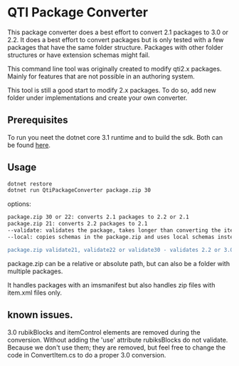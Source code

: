 # QTI Package Converter

This package converter does a best effort to convert 2.1 packages to 3.0 or 2.2.
It does a best effort to convert packages but is only tested with a few packages that have
the same folder structure. Packages with other folder structures or have extension schemas might fail.

This command line tool was originally created to modify qti2.x packages.
Mainly for features that are not possible in an authoring system.

This tool is still a good start to modify 2.x packages. To do so, add new folder
under implementations and create your own converter.

## Prerequisites

To run you neet the dotnet core 3.1 runtime and to build the sdk. Both can be found <a href="https://dotnet.microsoft.com/download/dotnet-core/3.1">here</a>.

## Usage

```sh
dotnet restore
dotnet run QtiPackageConverter package.zip 30
```

options: 
```sh
package.zip 30 or 22: converts 2.1 packages to 2.2 or 2.1
package.zip 21: converts 2.2 packages to 2.1
--validate: validates the package, takes longer than converting the item
--local: copies schemas in the package.zip and uses local schemas instead of ims schema's

package.zip validate21, validate22 or validate30 - validates 2.2 or 3.0 packages
```

package.zip can be a relative or absolute path, but can also be a folder with multiple packages.

It handles packages with an imsmanifest but also handles zip files with item.xml files only.

## known issues.

3.0
rubikBlocks and itemControl elements are removed during the conversion.
Without adding the 'use' attribute rubiksBlocks do not validate.
Because we don't use them; they are removed, but feel free to change the code in ConvertItem.cs
to do a proper 3.0 conversion.

